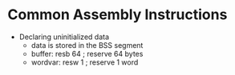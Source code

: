 # Common Assembly Instructions

* Declaring uninitialized data
    * data is stored in the BSS segment
    * buffer:       resb 64     ; reserve 64 bytes
    * wordvar:      resw 1      ; reserve 1 word